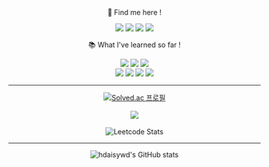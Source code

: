 <!--
**hdaisywd/hdaisywd** is a ✨ _special_ ✨ repository because its `README.md` (this file) appears on your GitHub profile.

Here are some ideas to get you started:

- 🔭 I’m currently working on ...
- 🌱 I’m currently learning ...
- 👯 I’m looking to collaborate on ...
- 🤔 I’m looking for help with ...
- 💬 Ask me about ...
- 📫 How to reach me: ...
- 😄 Pronouns: ...
- ⚡ Fun fact: ...
-->

<div align="center"> 
  
🐯 Find me here !

<a href="https://hdaisywd.github.io/" target="_blank"><img src="https://img.shields.io/badge/Github_Blog-f5f5dc?style=for-the-badge&logo=githubpages&logoColor=222222"/></a>
<a href="https://www.instagram.com/dahhongee/" target="_blank"><img src="https://img.shields.io/badge/Instagram-f5f5dc?style=for-the-badge&logo=f5f5dc&logoColor=E4405F"/></a>
<a href="https://www.linkedin.com/in/dahee-hong-75b37b259/" target="_blank"><img src="https://img.shields.io/badge/LinkedIn-f5f5dc?style=for-the-badge&logo=linkedin&logoColor=#0A66C2"/></a>
[<img src="https://img.shields.io/badge/Gmail-f5f5dc?style=for-the-badge&logo=gmail&logoColor=white"/>](mailto:hdaisywd@gmail.com)


📚  What I've learned so far !


<a href="" target="_blank"><img src="https://img.shields.io/badge/Python-cbbeb5?style=for-the-badge&logo=python&logoColor=3776AB"/></a>
<a href="" target="_blank"><img src="https://img.shields.io/badge/C-cbbeb5?style=for-the-badge&logo=c&logoColor=A8B9CC"/></a>
<a href="" target="_blank"><img src="https://img.shields.io/badge/Java-cbbeb5?style=for-the-badge&logo=&logoColor="/></a>
<br/>
<a href="" target="_blank"><img src="https://img.shields.io/badge/Swift-cbbeb5?style=for-the-badge&logo=swift&logoColor=F05138"/></a>
<a href="" target="_blank"><img src="https://img.shields.io/badge/UiKit-cbbeb5?style=for-the-badge&logo=uikit&logoColor=2396F3"/></a>
<a href="" target="_blank"><img src="https://img.shields.io/badge/Dart-cbbeb5?style=for-the-badge&logo=dart&logoColor=0175C2"/></a>
<a href="버튼을 눌렀을 때 이동할 링크" target="_blank"><img src="https://img.shields.io/badge/Flutter-cbbeb5?style=for-the-badge&logo=flutter&logoColor=02569B"/></a>

--------------------------------------------------

[![Solved.ac 프로필](http://mazassumnida.wtf/api/v2/generate_badge?boj=hdaisywd)](https://solved.ac/hdaisywd)  
<br/>
<img src="http://mazandi.herokuapp.com/api?handle=hdaisywd&theme=warm"/>
<br/><br/>
![Leetcode Stats](https://leetcard.jacoblin.cool/hdaisywd)

--------------------------------------------------

![hdaisywd's GitHub stats](https://github-readme-stats.vercel.app/api?username=hdaisywd&PAT_1&show_icons=true&theme=radical)
<br/>
